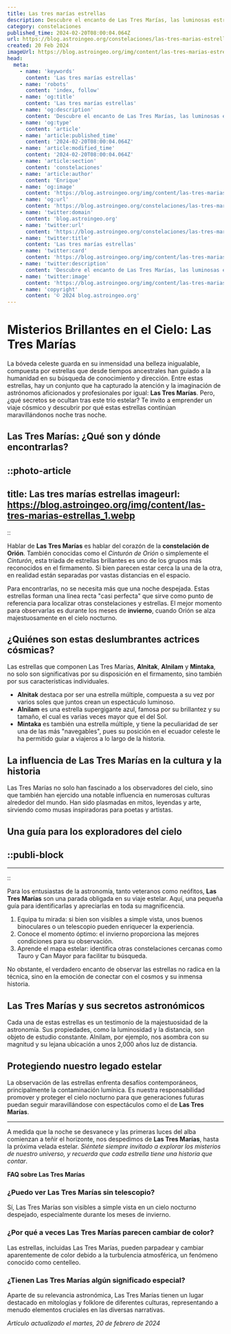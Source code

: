 ```yaml
---
title: Las tres marías estrellas
description: Descubre el encanto de Las Tres Marías, las luminosas estrellas que adornan el cielo y guían a los viajeros. Explora sus misterios y belleza.
category: constelaciones
published_time: 2024-02-20T08:00:04.064Z
url: https://blog.astroingeo.org/constelaciones/las-tres-marias-estrellas
created: 20 Feb 2024
imageUrl: https://blog.astroingeo.org/img/content/las-tres-marias-estrellas_1.webp
head:
  meta:
    - name: 'keywords'
      content: 'Las tres marías estrellas'
    - name: 'robots'
      content: 'index, follow'
    - name: 'og:title'
      content: 'Las tres marías estrellas'
    - name: 'og:description'
      content: 'Descubre el encanto de Las Tres Marías, las luminosas estrellas que adornan el cielo y guían a los viajeros. Explora sus misterios y belleza.'
    - name: 'og:type'
      content: 'article'
    - name: 'article:published_time'
      content: '2024-02-20T08:00:04.064Z'
    - name: 'article:modified_time'
      content: '2024-02-20T08:00:04.064Z'
    - name: 'article:section'
      content: 'constelaciones'
    - name: 'article:author'
      content: 'Enrique'
    - name: 'og:image'
      content: 'https://blog.astroingeo.org/img/content/las-tres-marias-estrellas_1.webp'
    - name: 'og:url'
      content: 'https://blog.astroingeo.org/constelaciones/las-tres-marias-estrellas'
    - name: 'twitter:domain'
      content: 'blog.astroingeo.org'
    - name: 'twitter:url'
      content: 'https://blog.astroingeo.org/constelaciones/las-tres-marias-estrellas'
    - name: 'twitter:title'
      content: 'Las tres marías estrellas'
    - name: 'twitter:card'
      content: 'https://blog.astroingeo.org/img/content/las-tres-marias-estrellas_1.webp'
    - name: 'twitter:description'
      content: 'Descubre el encanto de Las Tres Marías, las luminosas estrellas que adornan el cielo y guían a los viajeros. Explora sus misterios y belleza.'
    - name: 'twitter:image'
      content: 'https://blog.astroingeo.org/img/content/las-tres-marias-estrellas_1.webp'
    - name: 'copyright'
      content: '© 2024 blog.astroingeo.org'
---
```

# Misterios Brillantes en el Cielo: Las Tres Marías

La bóveda celeste guarda en su inmensidad una belleza inigualable, compuesta por estrellas que desde tiempos ancestrales han guiado a la humanidad en su búsqueda de conocimiento y dirección. Entre estas estrellas, hay un conjunto que ha capturado la atención y la imaginación de astrónomos aficionados y profesionales por igual: **Las Tres Marías**. Pero, ¿qué secretos se ocultan tras este trío estelar? Te invito a emprender un viaje cósmico y descubrir por qué estas estrellas continúan maravillándonos noche tras noche.

## Las Tres Marías: ¿Qué son y dónde encontrarlas?


::photo-article
---
title: Las tres marías estrellas
imageurl: https://blog.astroingeo.org/img/content/las-tres-marias-estrellas_1.webp
---
::



Hablar de **Las Tres Marías** es hablar del corazón de la **constelación de Orión**. También conocidas como el *Cinturón de Orión* o simplemente el *Cinturón*, esta tríada de estrellas brillantes es uno de los grupos más reconocidos en el firmamento. Si bien parecen estar cerca la una de la otra, en realidad están separadas por vastas distancias en el espacio.

Para encontrarlas, no se necesita más que una noche despejada. Estas estrellas forman una línea recta "casi perfecta" que sirve como punto de referencia para localizar otras constelaciones y estrellas. El mejor momento para observarlas es durante los meses de **invierno**, cuando Orión se alza majestuosamente en el cielo nocturno.

## ¿Quiénes son estas deslumbrantes actrices cósmicas?

Las estrellas que componen Las Tres Marías, **Alnitak**, **Alnilam** y **Mintaka**, no solo son significativas por su disposición en el firmamento, sino también por sus características individuales.

- **Alnitak** destaca por ser una estrella múltiple, compuesta a su vez por varios soles que juntos crean un espectáculo luminoso.
- **Alnilam** es una estrella supergigante azul, famosa por su brillantez y su tamaño, el cual es varias veces mayor que el del Sol.
- **Mintaka** es también una estrella múltiple, y tiene la peculiaridad de ser una de las más "navegables", pues su posición en el ecuador celeste le ha permitido guiar a viajeros a lo largo de la historia.

## La influencia de Las Tres Marías en la cultura y la historia

Las Tres Marías no solo han fascinado a los observadores del cielo, sino que también han ejercido una notable influencia en numerosas culturas alrededor del mundo. Han sido plasmadas en mitos, leyendas y arte, sirviendo como musas inspiradoras para poetas y artistas.

## Una guía para los exploradores del cielo


  ::publi-block
  ---
  ---
  ::
  
  

Para los entusiastas de la astronomía, tanto veteranos como neófitos, **Las Tres Marías** son una parada obligada en su viaje estelar. Aquí, una pequeña guía para identificarlas y apreciarlas en toda su magnificencia.

1. Equipa tu mirada: si bien son visibles a simple vista, unos buenos binoculares o un telescopio pueden enriquecer la experiencia.
2. Conoce el momento óptimo: el invierno proporciona las mejores condiciones para su observación.
3. Aprende el mapa estelar: identifica otras constelaciones cercanas como Tauro y Can Mayor para facilitar tu búsqueda.

No obstante, el verdadero encanto de observar las estrellas no radica en la técnica, sino en la emoción de conectar con el cosmos y su inmensa historia.

## Las Tres Marías y sus secretos astronómicos

Cada una de estas estrellas es un testimonio de la majestuosidad de la astronomía. Sus propiedades, como la luminosidad y la distancia, son objeto de estudio constante. Alnilam, por ejemplo, nos asombra con su magnitud y su lejana ubicación a unos 2,000 años luz de distancia.

## Protegiendo nuestro legado estelar

La observación de las estrellas enfrenta desafíos contemporáneos, principalmente la contaminación lumínica. Es nuestra responsabilidad promover y proteger el cielo nocturno para que generaciones futuras puedan seguir maravillándose con espectáculos como el de **Las Tres Marías**. 

---

A medida que la noche se desvanece y las primeras luces del alba comienzan a teñir el horizonte, nos despedimos de **Las Tres Marías**, hasta la próxima velada estelar. *Siéntete siempre invitado a explorar los misterios de nuestro universo, y recuerda que cada estrella tiene una historia que contar*.

**FAQ sobre Las Tres Marías**

### ¿Puedo ver Las Tres Marías sin telescopio?

Sí, Las Tres Marías son visibles a simple vista en un cielo nocturno despejado, especialmente durante los meses de invierno.

### ¿Por qué a veces Las Tres Marías parecen cambiar de color?

Las estrellas, incluidas Las Tres Marías, pueden parpadear y cambiar aparentemente de color debido a la turbulencia atmosférica, un fenómeno conocido como centelleo.

### ¿Tienen Las Tres Marías algún significado especial?

Aparte de su relevancia astronómica, Las Tres Marías tienen un lugar destacado en mitologías y folklore de diferentes culturas, representando a menudo elementos cruciales en las diversas narrativas.

_Artículo actualizado el martes, 20 de febrero de 2024_